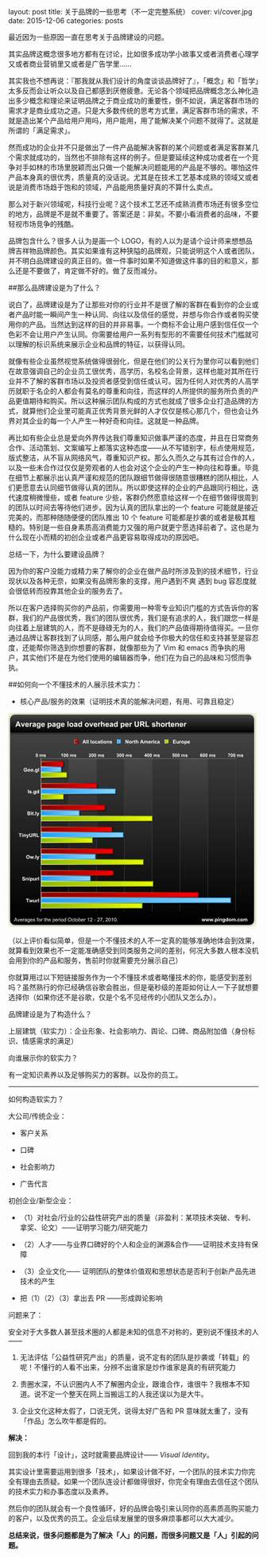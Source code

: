 layout: post
title: 关于品牌的一些思考（不一定完整系统）
cover: vi/cover.jpg
date:   2015-12-06
categories: posts

最近因为一些原因一直在思考关于品牌建设的问题。

其实品牌这概念很多地方都有在讨论，比如很多成功学小故事又或者消费者心理学又或者商业营销里又或者是广告学里……

其实我也不想再说：『那我就从我们设计的角度谈谈品牌好了』，「概念」和「哲学」太多反而会让听众以及自己都感到厌倦疲惫。无论各个领域把品牌概念怎么神化造出多少概念和理论来证明品牌之于商业成功的重要性，倒不如说，满足客群市场的需求才是商业成功之道。只是大多数传统的思考方式里，满足客群市场的需求，不就是造出某个产品给用户用吗，用户能用，用了能解决某个问题不就得了。这就是所谓的「满足需求」。

然而成功的企业并不只是做出了一件产品能解决客群的某个问题或者满足客群某几个需求就成功的，当然也不排除有这样的例子。但是要延续这种成功或者在一个竞争对手如林的市场里脱颖而出只做一个能解决问题能用的产品是不够的。哪怕这件产品本身真的很优秀，质量真的没话说。尤其是在技术工艺基本成熟的领域又或者说是消费市场趋于饱和的领域，产品能用质量好真的不算什么卖点。

那么对于新兴领域呢，科技行业呢？这个技术工艺还不成熟消费市场还有很多空位的地方，品牌是不是就不重要了。答案还是：非矣。不要小看消费者的品味，不要轻视市场竞争的残酷。

品牌包含什么？很多人认为是画一个 LOGO，有的人以为是请个设计师来想想品牌吉祥物品牌颜色。其实如果谁有这种狭隘的品牌观，只能说明这个人或者团队，并不明白品牌建设的真正目的。做一件事时如果不知道做这件事的目的和意义，那么还是不要做了，肯定做不好的。做了反而减分。

##那么品牌建设是为了什么？

说白了，品牌建设是为了让那些对你的行业并不是很了解的客群在看到你的企业或者产品时能一瞬间产生一种认同、向往以及信任的感觉，并想与你合作或者购买使用你的产品。当然达到这样的目的并非易事。一个商标不会让用户感到信任仅一个色彩不会让用户产生认同。你需要给用户一系列有型形的不需要任何技术门槛就可以理解的标识系统来展示企业和品牌的特征，以获得认同。

就像有些企业虽然视觉系统做得很弱化，但是在他们的公关行为里你可以看到他们在故意强调自己的企业员工很优秀，高学历，名校名企背景，这样也能对其所在行业并不了解的客群市场以及投资者感受到信任或认可。因为任何人对优秀的人高学历就职于名企的人都会有莫名的尊重和向往，而这样的人所提供的服务所负责的产品更值期待和购买。所以这种展示团队构成的方式也就成了很多企业打造品牌的方式，就算他们企业里可能真正优秀背景光鲜的人才仅仅是核心那几个，但也会让外界对其企业的每一个人产生一种好奇和向往。这就是一种品牌。

再比如有些企业总是爱向外界传达我们尊重知识做事严谨的态度，并且在日常商务合作、活动策划、文案编写上都落实这种态度——从不写错别字，标点使用规范，版式整洁，从不盲从网络风气，尊重知识产权。那么久而久之与其有过合作的人，以及一些未合作过仅仅是旁观者的人也会对这个企业的产生一种向往和尊重。毕竟在细节上都展示出认真严谨和规范的团队跟细节做得很随意很糟糕的团队相比，人们更愿意去认同细节做得认真的团队。所以即使这样的企业的产品跟同行相比，迭代速度稍微慢些，或者 feature 少些，客群仍然愿意给这样一个在细节做得很周到的团队以时间去等待他们进步。因为认真的团队拿出的一个 feature 可能就是接近完美的，而那种随随便便的团队推出 10 个 feature 可能都是抄袭的或者是极其粗糙的。特别是一些自身素质高消费能力又强的用户就更宁愿选择前者了。这也是为什么现在小而精的初创企业或者产品更容易取得成功的原因吧。



总结一下，为什么要建设品牌？

因为你的客户没能力或精力来了解你的企业在做产品时所涉及到的技术细节，行业现状以及各种无奈，如果没有品牌形象的支撑，用户遇到不爽 遇到 bug 容忍度就会很低转而投靠其他企业的服务去了。

所以在客户选择购买你的产品前，你需要用一种零专业知识门槛的方式告诉你的客群，我们的产品很优秀，我们的团队很优秀，我们是有追求的人，我们跟您一样是向往着上层建筑的人，而不是碌碌无为的人，我们的产品值得期待值得买。一旦你通过品牌让客群找到了认同感，那么用户就会给予你极大的信任和支持甚至是容忍度，还能帮你筛选到你想要的客群，就像那些为了 Vim 和 emacs 而争执的用户，其实他们不是在为他们使用的编辑器而争，他们在为自己的品味和习惯而争执。









##如何向一个不懂技术的人展示技术实力：

- 核心产品/服务的效果（证明技术真的能解决问题，有用、可靠且稳定）

![](../images/vi/1.png)

（以上评价看似简单，但是一个不懂技术的人不一定真的能够准确地体会到效果，就算看到效果也不一定能准确感受到同类服务之间的差别，何况大多数人根本没机会用到你的产品和服务，售前时你就需要充分展示自己）



你就算用过以下短链接服务作为一个不懂技术或者略懂技术的你，能感受到差别吗？虽然熟行的你已经确信谷歌会胜出，但是毫秒级的差距如何让人一下子就想要选择你（如果你还不是谷歌，仅是个名不见经传的小团队又怎么办）。



品牌建设是为了构造什么？

上层建筑（软实力）：企业形象、社会影响力、舆论、口碑、商品附加值（身份标识、情感需求的满足）

向谁展示你的软实力？

有一定知识素养以及足够购买力的客群。以及你的员工。

---

如何构造软实力？

大公司/传统企业：

- 客户关系

- 口碑

- 社会影响力

- 广告代言



初创企业/新型企业：

- （1）对社会/行业的公益性研究产出的质量（非盈利：某项技术突破、专利、拿奖、论文）——证明学习能力/研究能力

- （2）人才——与业界口碑好的个人和企业的渊源&合作——证明技术支持有保障

- （3）企业文化—— 证明团队的整体价值观和思想状态是否利于创新产品先进技术的产生

-  把（1）（2）（3）拿出去 PR ——形成舆论影响




问题来了：

安全对于大多数人甚至技术圈的人都是未知的信息不对称的，更别说不懂技术的人——

1. 无法评估「公益性研究产出」的质量，说不定有的团队是抄袭或「转载」的呢！不懂行的人看不出来，分辨不出谁家是炒作谁家是真的有研究能力

2. 贵圈水深，不认识圈内人不了解圈内企业，跟谁合作，谁很牛？我根本不知道。说不定一个整天在网上当搬运工的人我还误以为是大牛。

3. 企业文化这种太假了，口说无凭，说得太好广告和 PR 意味就太重了，没有「作品」怎么吹牛都是假的。



**解决：**

回到我的本行「设计」，这时就需要品牌设计—— *Visual Identity*。

其实设计里需要运用到很多「技术」，如果设计做不好，一个团队的技术实力你完全有理由去质疑。如果一个团队连设计都做得很好，你完全有理由去信任这个团队的技术实力和办事态度以及素养。

然后你的团队就会有一个良性循环，好的品牌会吸引来认同你的高素质高购买能力的客户，以及优秀的员工。企业后续发展里的很多麻烦事都可以大大减少。



**总结来说，很多问题都是为了解决「人」的问题，而很多问题又是「人」引起的问题。**

